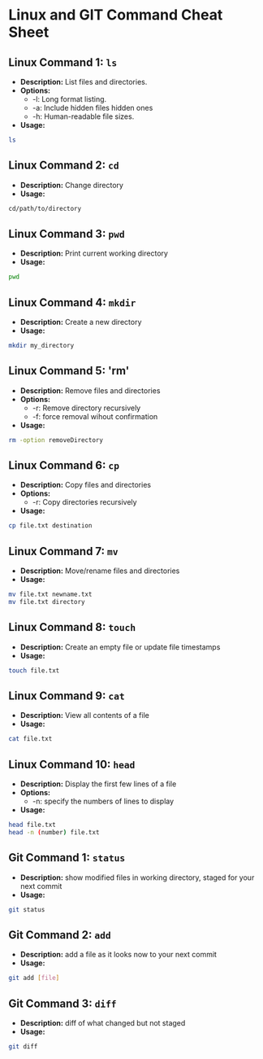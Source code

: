 # Linux and GIT Command Cheat Sheet 
## Linux Command 1: `ls`

- **Description:** List files and directories.
- **Options:**
  * -l: Long format listing.
  * -a: Include hidden files hidden ones
  * -h: Human-readable file sizes.
- **Usage:**
``` bash 
ls
 ```

## Linux Command 2: `cd`

- **Description:** Change directory
- **Usage:**
``` bash
cd/path/to/directory
 ```

## Linux Command 3: `pwd`

- **Description:** Print current working directory 
- **Usage:**
``` bash
pwd 
 ```

## Linux Command 4: `mkdir`

- **Description:** Create a new directory 
- **Usage:**
``` bash
mkdir my_directory
 ```

## Linux Command 5: 'rm'

- **Description:** Remove files and directories 
- **Options:**
  * -r: Remove directory recursively
  * -f: force removal wihout confirmation
- **Usage:**
``` bash
rm -option removeDirectory
 ```

## Linux Command 6: `cp`

- **Description:** Copy files and directories
- **Options:**
  * -r: Copy directories recursively 
- **Usage:**
``` bash
cp file.txt destination
 ```

## Linux Command 7: `mv`

- **Description:** Move/rename files and directories
- **Usage:**
``` bash
mv file.txt newname.txt
mv file.txt directory
 ```

## Linux Command 8: `touch`

- **Description:** Create an empty file or update file timestamps
- **Usage:**
``` bash
touch file.txt
 ```

## Linux Command 9: `cat`

- **Description:** View all contents of a file
- **Usage:**
``` bash
cat file.txt
 ```

## Linux Command 10: `head`

- **Description:** Display the first few lines of a file 
- **Options:**
  * -n: specify the numbers of lines to display
- **Usage:**
``` bash
head file.txt
head -n (number) file.txt
 ```

## Git  Command 1: `status`

- **Description:** show modified files in working directory, staged for your next commit
- **Usage:**
``` bash
git status 
 ```

## Git  Command 2: `add`

- **Description:** add a file as it looks now to your next commit
- **Usage:**
``` bash
git add [file]
 ```

## Git  Command 3: `diff`

- **Description:** diff of what changed but not staged
- **Usage:**
``` bash
git diff
 ```

